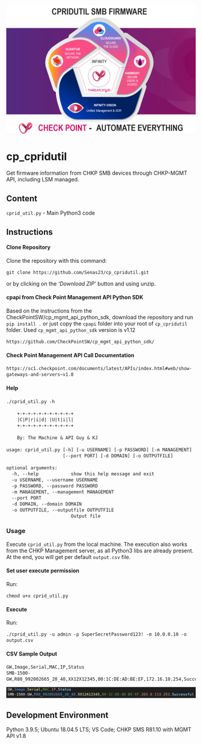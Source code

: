 ![Logo](logo.png)
# cp_cpridutil
Get firmware information from CHKP SMB devices through CHKP-MGMT API, including LSM managed.

## Content
`cprid_util.py` - Main Python3 code


## Instructions
#### Clone Repository
Clone the repository with this command:
```
git clone https://github.com/Senas23/cp_cpridutil.git
```
or by clicking on the _‘Download ZIP’_ button and using unzip. <br>

#### cpapi from Check Point Management API Python SDK
Based on the instructions from the CheckPointSW/cp_mgmt_api_python_sdk, download the repository and run `pip install .` or just copy the `cpapi` folder into your root of `cp_cpridutil` folder. Used `cp_mgmt_api_python_sdk` version is v1.12
```
https://github.com/CheckPointSW/cp_mgmt_api_python_sdk/
```

#### Check Point Management API Call Documentation
```
https://sc1.checkpoint.com/documents/latest/APIs/index.html#web/show-gateways-and-servers~v1.8
```

#### Help
```
./cprid_util.py -h

    +-+-+-+-+-+-+-+-+-+-+
    |C|P|r|i|d| |U|t|i|l|
    +-+-+-+-+-+-+-+-+-+-+

    By: The Machine & API Guy & KJ

usage: cprid_util.py [-h] [-u USERNAME] [-p PASSWORD] [-m MANAGEMENT]
                     [--port PORT] [-d DOMAIN] [-o OUTPUTFILE]

optional arguments:
  -h, --help            show this help message and exit
  -u USERNAME, --username USERNAME
  -p PASSWORD, --password PASSWORD
  -m MANAGEMENT, --management MANAGEMENT
  --port PORT
  -d DOMAIN, --domain DOMAIN
  -o OUTPUTFILE, --outputfile OUTPUTFILE
                        Output file
```

### Usage
Execute `cprid_util.py` from the local machine. The execution also works from the CHKP Management server, as all Python3 libs are already present. At the end, you will get per default `output.csv` file.

#### Set user execute permission
Run:
```
chmod u+x cprid_util.py
```

#### Execute
Run:
```
./cprid_util.py -u admin -p SuperSecretPassword123! -m 10.0.0.10 -o output.csv
```

#### CSV Sample Output
```
GW,Image,Serial,MAC,IP,Status
SMB-1500-GW,R80_992002665_20_40,XX12X12345,00:1C:DE:AD:BE:EF,172.16.10.254,Successful
```
![Output](output.png)

## Development Environment
Python 3.9.5; Ubuntu 18.04.5 LTS; VS Code; CHKP SMS R81.10 with MGMT API v1.8
